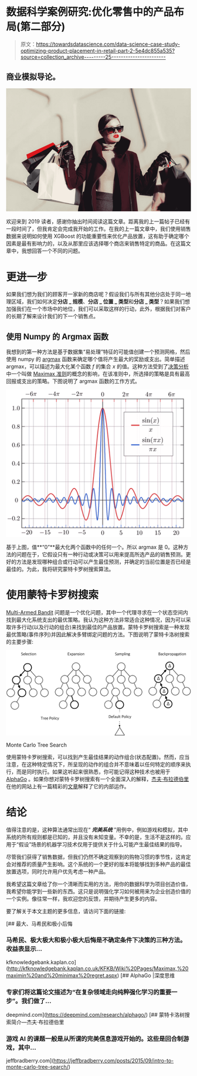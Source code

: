 # 数据科学案例研究:优化零售中的产品布局(第二部分)

> 原文：<https://towardsdatascience.com/data-science-case-study-optimizing-product-placement-in-retail-part-2-5e4dc855a535?source=collection_archive---------25----------------------->

## 商业模拟导论。

![](img/8d71d8eba5ce492c73ca32a3b25a23f6.png)

欢迎来到 2019 读者，感谢你抽出时间阅读这篇文章。距离我的上一篇帖子已经有一段时间了，但我肯定会完成我开始的工作。在我的上一篇文章中，我们使用销售数据来说明如何使用 XGBoost 的功能重要性来优化产品放置，这有助于确定哪个因素是最有影响力的，以及从那里应该选择哪个商店来销售特定的商品。在这篇文章中，我想回答一个不同的问题。

# 更进一步

如果我们想为我们的顾客开一家新的商店呢？假设我们与所有其他分店处于同一地理区域，我们如何决定**分店 _ 规模**、**分店 _ 位置 _ 类型**和**分店 _ 类型**？如果我们想加强我们在一个市场中的地位，我们可以采取这样的行动，此外，根据我们对客户的长期了解来设计我们的下一个销售点。

## 使用 Numpy 的 Argmax 函数

我想到的第一种方法是基于数据集“易处理”特征的可能值创建一个预测网格，然后使用 numpy 的 [argmax](https://docs.scipy.org/doc/numpy-1.13.0/reference/generated/numpy.argmax.html) 函数来确定哪个值将产生最大的奖励或支出。简单描述 argmax，可以描述为最大化某个函数 *f* 的集合 *x* 的值。这种方法受到了[决策分析](http://www.businessdictionary.com/definition/decision-theory.html)中一个叫做 [Maximax 准则](http://www.businessdictionary.com/definition/maximax-criterion.html)的概念的影响，在该准则中，所选择的策略是具有最高回报或支出的策略。下图说明了 argmax 函数的工作方式。

![](img/5e51147911cff30e0f455429d6c0ea76.png)

基于上图，值**“0”**最大化两个函数中的任何一个。所以 argmax 是 0。这种方法的问题在于，它假设只有一种行动或决策可以用来提高所选产品的销售预测。更好的方法是发现哪种组合或行动可以产生最佳预测，并确定的当前位置是否已经是最佳的。为此，我将研究蒙特卡罗树搜索算法。

# 使用蒙特卡罗树搜索

[Multi-Armed Bandit](https://en.wikipedia.org/wiki/Multi-armed_bandit) 问题是一个优化问题，其中一个代理寻求在一个状态空间内找到最大化系统支出的最优策略。我认为这种方法非常适合这种情况，因为可以采取许多行动(以及行动的组合)来找到最佳的产品放置。蒙特卡罗树搜索是一种发现最优策略(事件序列)并因此解决多臂绑定问题的方法。下图说明了蒙特卡洛树搜索的主要步骤:

![](img/48dad901c6b200d9771d5ef2b4945b2f.png)

Monte Carlo Tree Search

使用蒙特卡罗树搜索，可以找到产生最佳结果的动作组合(状态配置)。然而，应当注意，在这种特定情况下，所呈现的动作的组合并不意味着以任何特定的顺序来执行，而是同时执行。如果这听起来很熟悉，你可能记得这种技术也被用于 [AlphaGo](https://deepmind.com/blog/alphago-zero-learning-scratch/) 。如果你想对蒙特卡罗树搜索有一个全面深入的解释，[杰夫·布拉德伯里](https://twitter.com/jeff_bradberry/)在他的网站上有一篇精彩的[文章](https://jeffbradberry.com/author/jeff-bradberry/)解释了它的内部运作。

# 结论

值得注意的是，这种算法通常出现在“ ***完美系统*** ”用例中，例如游戏和模拟，其中系统的所有规则都是已知的，并且没有未知变量。不幸的是，生活不是这样的。应用于“假设”场景的机器学习技术仅用于提供关于什么可能产生最佳结果的指导。

尽管我们获得了销售数据，但我们仍然不确定观察到的购物习惯的季节性，这肯定会对推荐的质量产生影响。这个系统的一个更好的版本将能够找到多种产品的最佳放置选项，同时允许用户优先考虑一种产品。

我希望这篇文章给了你一个清晰而实用的方法，用你的数据科学为项目创造价值，我希望你能学到一些新的东西。这只是说明强化学习如何被用来为企业创造价值的一个实例。像往常一样，我欢迎您的反馈，并期待产生更多的内容。

要了解关于本文主题的更多信息，请访问下面的链接:

 [## 最大、马希民和极小后悔

### 马希民、极大极大和极小极大后悔是不确定条件下决策的三种方法。收益表显示…

kfknowledgebank.kaplan.co](http://kfknowledgebank.kaplan.co.uk/KFKB/Wiki%20Pages/Maximax,%20maximin%20and%20minimax%20regret.aspx) [](https://deepmind.com/research/alphago/) [## AlphaGo |深度思维

### 专家们将这篇论文描述为“在复杂领域走向纯粹强化学习的重要一步”。我们做了…

deepmind.com](https://deepmind.com/research/alphago/) [](https://jeffbradberry.com/posts/2015/09/intro-to-monte-carlo-tree-search/) [## 蒙特卡洛树搜索简介—杰夫·布拉德伯里

### 游戏 AI 的课题一般是从所谓的完美信息游戏开始的。这些是回合制游戏，其中…

jeffbradberry.com](https://jeffbradberry.com/posts/2015/09/intro-to-monte-carlo-tree-search/)